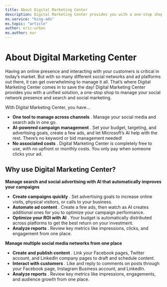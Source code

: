 ```yaml
---
title: About Digital Marketing Center
description: Digital Marketing Center provides you with a one-stop shop to manage your social network presence and search and social marketing.
ms.service: "bing-ads"
ms.topic: "article"
author: eric-urban
ms.author: eur
---
```


# About Digital Marketing Center

Having an online presence and interacting with your customers is critical in today’s market. But with so many different social networks and ad platforms out there, it can get overwhelming to manage it all. That’s where Digital Marketing Center comes in to save the day! Digital Marketing Center provides you with a unified solution, a one-stop shop to manage your social network presence and search and social marketing.

With Digital Marketing Center, you have…

- **One tool to manage across channels** . Manage your social media and search ads in one go.
- **AI-powered campaign management** . Set your budget, targeting, and advertising goals, create a few ads, and let Microsoft’s AI help with the rest. There’s no keyword or bid management needed!
- **No associated costs** . Digital Marketing Center is completely free to use, with no upfront or monthly costs. You only pay when someone clicks your ad.

## Why use Digital Marketing Center?

**Manage search and social advertising with AI that automatically improves your campaigns**
- **Create campaigns quickly** . Set advertising goals to increase online visits, physical visitors, or calls to your business.
- **Automate ad content** . Create a few ads, then watch as AI creates additional ones for you to optimize your campaign performance.
- **Optimize your ROI with AI** . Your budget is automatically distributed across platforms to get the best return on your investment.
- **Analyze reports** . Review key metrics like impressions, clicks, and engagement from one place.

**Manage multiple social media networks from one place**
- **Create and publish content** . Link your Facebook pages, Twitter account, and LinkedIn company pages to draft and schedule content.
- **Interact with customers** . Like and reply to comments on posts through your Facebook page, Instagram Business account, and LinkedIn.
- **Analyze reports** . Review key metrics like impressions, engagements, and audience growth from one place.


